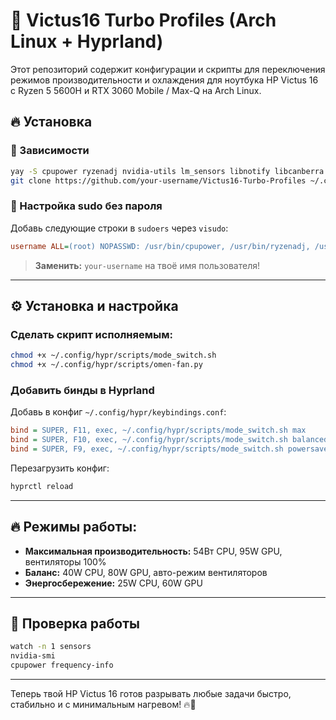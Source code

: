 # 🚀 Victus16 Turbo Profiles (Arch Linux + Hyprland)

Этот репозиторий содержит конфигурации и скрипты для переключения режимов производительности и охлаждения для ноутбука HP Victus 16 с Ryzen 5 5600H и RTX 3060 Mobile / Max-Q на Arch Linux.

## 🔥 Установка

### 📌 Зависимости

```bash
yay -S cpupower ryzenadj nvidia-utils lm_sensors libnotify libcanberra mako
git clone https://github.com/your-username/Victus16-Turbo-Profiles ~/.config/hypr/scripts
```

### 📌 Настройка sudo без пароля

Добавь следующие строки в `sudoers` через `visudo`:

```ini
username ALL=(root) NOPASSWD: /usr/bin/cpupower, /usr/bin/ryzenadj, /usr/bin/nvidia-smi, /home/your-username/.config/hypr/scripts/omen-fan.py
```

> **Заменить:** `your-username` на твоё имя пользователя!

---

## ⚙️ Установка и настройка

### Сделать скрипт исполняемым:

```bash
chmod +x ~/.config/hypr/scripts/mode_switch.sh
chmod +x ~/.config/hypr/scripts/omen-fan.py
```

### Добавить бинды в Hyprland

Добавь в конфиг `~/.config/hypr/keybindings.conf`:

```ini
bind = SUPER, F11, exec, ~/.config/hypr/scripts/mode_switch.sh max
bind = SUPER, F10, exec, ~/.config/hypr/scripts/mode_switch.sh balanced
bind = SUPER, F9, exec, ~/.config/hypr/scripts/mode_switch.sh powersave
```

Перезагрузить конфиг:
```bash
hyprctl reload
```

---

## 🔥 Режимы работы:

- **Максимальная производительность:** 54Вт CPU, 95W GPU, вентиляторы 100%
- **Баланс:** 40W CPU, 80W GPU, авто-режим вентиляторов
- **Энергосбережение:** 25W CPU, 60W GPU

---

## 📌 Проверка работы

```bash
watch -n 1 sensors
nvidia-smi
cpupower frequency-info
```

---

Теперь твой HP Victus 16 готов разрывать любые задачи быстро, стабильно и с минимальным нагревом! 🔥🚀

